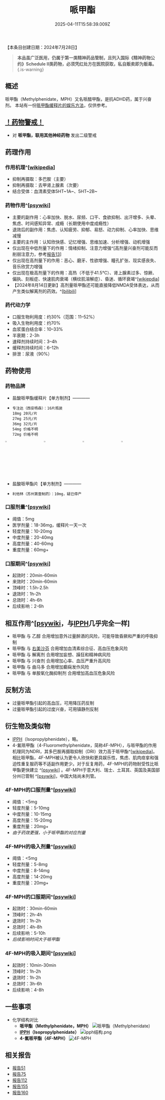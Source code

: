 ﻿---
title: 哌甲酯
description: 
published: true
date: 2025-04-11T15:58:39.009Z
tags: 
editor: markdown
dateCreated: 2025-04-12T10:05:12.112Z
---

【本条目创建日期：2024年7月28日】
> **本品虽广泛医用，仍属于第一类精神药品管制，且列入国际《精神药物公约》Schedule II类药物，必须凭红处方在医院获取，私自贩卖即为贩毒。**
{.is-warning}

## 概述
哌甲酯（Methylphenidate，MPH）又名哌醋甲酯，是抗ADHD药，属于兴奋剂。
本站有一份[哌甲酯缓释片的娱乐方法](/%E5%93%8C%E7%94%B2%E9%85%AF%E7%BC%93%E9%87%8A%E7%89%87%E7%9A%84%E5%A8%B1%E4%B9%90%E6%96%B9%E6%B3%95/)，仅供参考。
## [！药物警戒！](/drug/%E8%8D%AF%E7%89%A9%E8%AD%A6%E6%88%92/)
- 对 **哌甲酯，联用其他神经药物** 发出二级警戒
## 药理作用
### 作用机理^[[wikipedia](https://en.wikipedia.org/wiki/Methylphenidate#Pharmacodynamics)]
- 抑制再摄取：多巴胺（主要）
- 抑制再摄取：去甲肾上腺素（次要）
- 结合受体：血清素受体5HT~1A~、5HT~2B~
### 药物作用^[[psywiki](https://m.psychonautwiki.org/wiki/Methylphenidate#Subjective_effects)]
- 主要的副作用：心率加快、脱水、尿频、口干、食欲抑制、出汗增多、头晕、焦虑、时间感知异常、成瘾（长期使用中度成瘾性）
- 退效后的副作用：焦虑、认知疲劳、抑郁、易怒、动力抑制、心率加快、思维减慢
- 主要的主作用：认知欣快感、记忆增强、思维加速、分析增强、动机增强
- 仅出现在中低剂量下的作用：情绪抑制、注意力增强^[高剂量兴奋剂可能反而削弱注意力，参考[报告13](/report/RP013/)]
- 仅出现在高剂量下的作用：恶心、磨牙、性欲增强、瞳孔扩张、现实感丧失、音乐欣赏力增强
- 仅出现在极高剂量下的作用：高热（不低于41.5℃）、肾上腺素过多、惊厥、偏执、刻板症、快速肌肉衰竭（横纹肌溶解症）、昏迷、循环衰竭^[[wikiepdia](https://zh.wikipedia.org/wiki/%E5%93%8C%E7%94%B2%E9%85%AF#%E6%BB%A5%E7%94%A8)]
- 【2024年8月14日更新】高剂量哌甲酯还可能直接降低NMDA受体表达，从而产生类似解离剂的药效。^[[bilibili](https://www.bilibili.com/video/BV17VYCefEyE/)]
### 药代动力学
- 口服生物利用度：约30%（范围：11–52%）
- 吸入生物利用度：约70%
- 血浆蛋白结合率：10–33%
- 半衰期：2-3h
- 速释剂持续时间：3–4h
- 缓释剂持续时间：6–12h
- 排泄：尿液（90%）
## 药物使用
### 药物品牌
- 盐酸哌甲酯缓释片【单方制剂】————
-     专注达（西安杨森）：16片瓶装
      18mg 20元/片
      27mg 25元/片
      36mg 32元/片
      54mg 价格不明
      72mg 价格不明
<div>
<style>
.rtl-grid-container {
  display: grid;
  grid-template-columns: 25% 25% 25% 25%;
  justify-content: space-around;
  align-content: end;
}
</style>

<div class="rtl-grid-container">
  <img alt="18专图片" src="/imgs/18专.jpg" width=20%>
  <img alt="27专图片" src="/imgs/27专图片.jpg" width=20%>
  <img alt="36专图片" src="/imgs/36专.jpg" width=20%>
  <img alt="54专图片" src="/imgs/54专.jpg" width=20%>
</div>
</div>

- 盐酸哌甲酯片【单方制剂】————
-     利他林（苏州第壹制药）：10mg，疑已停产
### 口服剂量^[[psywiki](https://m.psychonautwiki.org/wiki/Methylphenidate)]
- 阈值：5mg
- 医学剂量：18-36mg，缓释片一天一次
- 轻度剂量：10-20mg
- 中度剂量：20-40mg
- 高度剂量：40-60mg
- 重度剂量：60mg+
### 口服期间^[[psywiki](https://m.psychonautwiki.org/wiki/Methylphenidate)]
- 起效时：20min-60min
- 来效时：20min-60min
- 顶峰时：1.5h-2.5h
- 退效时：1h-2h
- 总效时：4h-6h
- 后续影响：2-6h
## 相互作用^[[psywiki](https://m.psychonautwiki.org/wiki/Methylphenidate#Dangerous_interactions)，与[IPPH](/drug/IPPH)几乎完全一样]
- 哌甲酯 与 乙醇 合用增加意外过量醉酒的风险，可能导致昏厥和严重的呼吸抑制
- 哌甲酯 与 [右美沙芬](/drug/DXM) 合用增加血清素综合征、高血压危象风险
- 哌甲酯 与 解离剂 合用增加妄想、躁狂和精神病风险
- 哌甲酯 与 兴奋剂 合用增加心率、血压严重升高风险
- 哌甲酯 与 曲马多 合用增加癫痫发作风险
- 哌甲酯 与 单胺氧化酶抑制剂 合用增加高血压危象风险
## 反制方法
- 过量哌甲酯引起的高血压，可用降压药反制
- 过量哌甲酯引起的过度兴奋，可用镇静剂反制
## 衍生物及类似物
- [IPPH](/drug/IPPH)（Isopropylphenidate），略。
- 4-氟哌甲酯（4-Fluoromethylphenidate，简称4F-MPH），与哌甲酯的作用机理同为NDRI，其多巴胺再摄取抑制（DRI）效力高于哌甲酯^[[wikipedia](https://en.wikipedia.org/wiki/4-Fluoromethylphenidate)]。相比哌甲酯，4F-MPH被认为更令人欣快和更具娱乐性，焦虑、肌肉痉挛和强迫性重复服药等不适副作用更少。对于反复用药，4F-MPH的药物耐受性比哌甲酯更快建立 ^[[psywiki](https://m.psychonautwiki.org/w/index.php?title=4F-MPH&_=)] 。4F-MPH于意大利、瑞士、土耳其、英国及美国部分州已管制 ^[[psywiki](https://m.psychonautwiki.org/w/index.php?title=4F-MPH&_=)]，中国大陆尚未列管。
### 4F-MPH的口服剂量^[[psywiki](https://m.psychonautwiki.org/w/index.php?title=4F-MPH&_=)]
- 阈值：<5mg
- 轻度剂量：5-10mg
- 中度剂量：10-15mg
- 高度剂量：15-20mg
- 重度剂量：20mg+
- *由于药效更强，小于哌甲酯的对应剂量*
### 4F-MPH的吸入剂量^[[psywiki](https://m.psychonautwiki.org/w/index.php?title=4F-MPH&_=)]
- 阈值：<5mg
- 轻度剂量：5-8mg
- 中度剂量：8-14mg
- 高度剂量：14-20mg
- 重度剂量：20mg+
### 4F-MPH的口服期间^[[psywiki](https://m.psychonautwiki.org/w/index.php?title=4F-MPH&_=)]
- 起效时：30min-60min
- 顶峰时：2h-4h
- 退效时：1h-2h
- 总效时：4h-8h
- 后续影响：5-10h
- *后续影响时间大于哌甲酯*
### 4F-MPH的吸入期间^[[psywiki](https://m.psychonautwiki.org/w/index.php?title=4F-MPH&_=)]
- 起效时：10min-30min
- 顶峰时：1h-2h
- 退效时：1h-2h
- 总效时：3h-6h
- 后续影响：4-8h
## 一些事项
- 化学结构对比
  - **哌甲酯（Methylphenidate，MPH）** ![哌甲酯（Methylphenidate）](/imgs/哌甲酯结构.png)
  - **[IPPH](/drug/IPPH)（Isopropylphenidate）** ![ipph结构.png](/imgs/ipph结构.png)
  - **4-氟哌甲酯（4F-MPH）** ![4F-MPH](/imgs/4f-mph.png)
## 相关报告
- [报告51](/report/RP051/)
- [报告75](/report/RP075/)
- [报告112](/report/RP112/)
- [报告155](/report/RP155/)
- [报告160](/report/RP160/)

